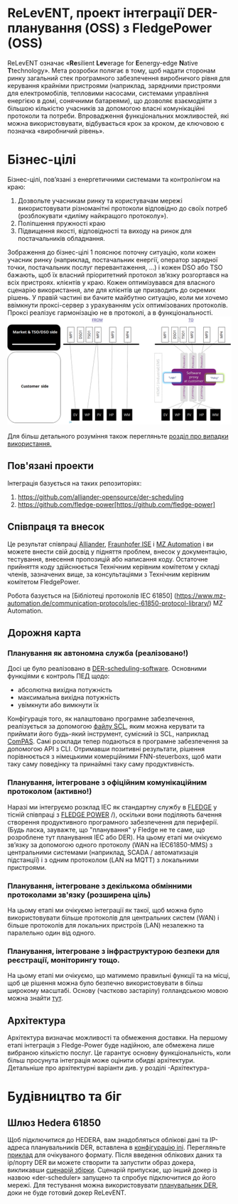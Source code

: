 # ReLevENT, проект інтеграції DER-планування (OSS) з FledgePower (OSS)
ReLevENT означає «**Re**silient **Lev**erage for **E**energy-edge **N**ative **T**technology».
Мета розробки полягає в тому, щоб надати сторонам ринку загальний стек програмного забезпечення виробничого рівня для керування крайніми пристроями (наприклад, зарядними пристроями для електромобілів, тепловими насосами, системами управління енергією в домі, сонячними батареями), що дозволяє взаємодіяти з більшою кількістю учасників за допомогою власні комунікаційні протоколи та потреби. Впровадження функціональних можливостей, які можна використовувати, відбувається крок за кроком, де ключовою є позначка «виробничий рівень».

# Бізнес-цілі
Бізнес-цілі, пов’язані з енергетичними системами та контролінгом на краю:
1. Дозвольте учасникам ринку та користувачам мережі використовувати різноманітні протоколи відповідно до своїх потреб (розблокувати «диліму найкращого протоколу»).
2. Поліпшення пружності краю
3. Підвищення якості, відповідності та виходу на ринок для постачальників обладнання.

Зображення до бізнес-цілі 1 пояснює поточну ситуацію, коли кожен учасник ринку (наприклад, постачальник енергії, оператор зарядної точки, постачальник послуг перевантаження, ...) і кожен DSO або TSO бажають, щоб їх власний пріоритетний протокол зв’язку розгортався на всіх пристроях. клієнтів у краю. Кожен оптимізувався для власного сценарію використання, але для клієнтів це призводить до окремих рішень. У правій частині ви бачите майбутню ситуацію, коли ми хочемо ввімкнути проксі-сервер з урахуванням усіх оптимізованих протоколів. Проксі реалізує гармонізацію не в протоколі, а в функціональності.
![зображення](images/ReLevENT_From-To.png)

Для більш детального розуміння також перегляньте [розділ про випадки використання.](./usecases/)

## Пов'язані проекти
Інтеграція базується на таких репозиторіях:
1. https://github.com/alliander-opensource/der-scheduling
2. https://github.com/fledge-power[https://github.com/fledge-power]

## Співпраця та внесок
Це результат співпраці [Alliander](alliander.com), [Fraunhofer ISE](https://www.ise.fraunhofer.de/) і [MZ Automation](https://www.mz-automation.de) і ви можете внести свій досвід у підняття проблем, внесок у документацію, тестування, внесення пропозицій або написання коду. Остаточне прийняття коду здійснюється Технічним керівним комітетом у складі членів, зазначених вище, за консультаціями з Технічним керівним комітетом FledgePower.

Робота базується на [Бібліотеці протоколів IEC 61850] (https://www.mz-automation.de/communication-protocols/iec-61850-protocol-library/) MZ Automation.

## Дорожня карта
### Планування як автономна служба (реалізовано!)
Досі це було реалізовано в [DER-scheduling-software](https://github.com/alliander-opensource/der-scheduling). Основними функціями є контроль ПЕД щодо:
- абсолютна вихідна потужність
- максимальна вихідна потужність
- увімкнути або вимкнути їх

Конфігурація того, як налаштовано програмне забезпечення, реалізується за допомогою [файлу SCL](https://github.com/alliander-opensource/der-scheduling/blob/main/models/der_scheduler.cid), яким можна керувати та приймати його будь-який інструмент, сумісний із SCL, наприклад [ComPAS](https://github.com/com-pas). Самі розклади тепер подаються в програмне забезпечення за допомогою API з CLI.
Отримавши позитивні результати, рішення порівнюється з німецькими комерційними FNN-steuerboxs, щоб мати таку саму поведінку та принаймні таку саму продуктивність.

### Планування, інтегроване з офіційним комунікаційним протоколом (активно!)
Наразі ми інтегруємо розклад IEC як стандартну службу в [FLEDGE](https://www.lfedge.org/projects/fledge/) у тісній співпраці з [FLEDGE POWER](https://lfenergy.org/projects/fledgepower) /), оскільки вони поділяють бачення створення продуктивного програмного забезпечення для периферії. (Будь ласка, зауважте, що "планування" у Fledge не те саме, що розроблене тут планування IEC або DER). На цьому етапі ми очікуємо зв’язку за допомогою одного протоколу (WAN на IEC61850-MMS) з центральними системами (наприклад, SCADA / автоматизація підстанції) і з одним протоколом (LAN на MQTT) з локальними пристроями.

### Планування, інтегроване з декількома обмінними протоколами зв'язку (розширена ціль)
На цьому етапі ми очікуємо інтеграції як такої, щоб можна було використовувати більше протоколів для центральних систем (WAN) і більше протоколів для локальних пристроїв (LAN) незалежно та паралельно один від одного.

### Планування, інтегроване з інфраструктурою безпеки для реєстрації, моніторингу тощо.
На цьому етапі ми очікуємо, що матимемо правильні функції та на місці, щоб це рішення можна було безпечно використовувати в більш широкому масштабі. Основу (частково застарілу) голландською мовою можна знайти [тут](https://alliander.gitbook.io/interfacespecificatie-elektriciteit-productie-eenh/bijlage_3_gemaakte_keuzes_en_toelichting).

## Архітектура
Архітектура визначає можливості та обмеження доставки.
На першому етапі інтеграція з Fledge-Power буде надійною, але обмежена лише вибраною кількістю послуг. Це гарантує основну функціональність, коли більш просунута інтеграція може оцінити обидві архітектури.
Детальніше про архітектурні варіанти див. у розділі -Архітектура-

# Будівництво та біг

## Шлюз Hedera 61850
Щоб підключитися до HEDERA, вам знадобляться облікові дані та IP-адреса планувальників DER, вставлена ​​в [конфігурацію ini](hedera-61850-gateway/docker-image/hedera-interface.ini). Перегляньте [приклад](hedera-61850-gateway/docker-image/example-hedera-interface.ini) для очікуваного формату.
Після введення облікових даних та ip/порту DER ви можете створити та запустити образ докера, викликавши [сценарій збірки](hedera-61850-gateway/create-docker-and-run.sh).
Сценарій припускає, що інший докер із назвою «der-scheduler» запущено та спробує підключитися до його мережі. Для тестування можна використовувати [планувальник DER](https://github.com/alliander-opensource/der-scheduling/tree/docker#docker-build), доки не буде готовий докер ReLevENT.
